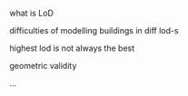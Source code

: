 what is LoD

difficulties of modelling buildings in diff lod-s

highest lod is not always the best

geometric validity

...